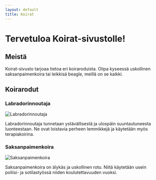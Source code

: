 ```yaml
---
layout: default
title: Koirat
---
```


<link rel="stylesheet" type="text/css" href="styles.css">

# Tervetuloa Koirat-sivustolle!

## Meistä

Koirat-sivusto tarjoaa tietoa eri koiraroduista. Olipa kyseessä uskollinen saksanpaimenkoira tai leikkisä beagle, meillä on se kaikki.

## Koirarodut

### Labradorinnoutaja

![Labradorinnoutaja](https://c.pxhere.com/photos/76/e8/dog_labrador_portrait_light_brown-873758.jpg!d)

Labradorinnoutaja tunnetaan ystävällisestä ja ulospäin suuntautuneesta luonteestaan. Ne ovat loistavia perheen lemmikkejä ja käytetään myös terapiakoirina.

### Saksanpaimenkoira

![Saksanpaimenkoira](https://c.pxhere.com/photos/5a/a4/dog_german_shepherd_animal_meadow_grass_coat_paw_ears-678301.jpg!d)

Saksanpaimenkoira on älykäs ja uskollinen rotu. Niitä käytetään usein poliisi- ja sotilastyössä niiden koulutettavuuden vuoksi.

<!-- Lisää roduista kertovia osioita tarvittaessa -->
